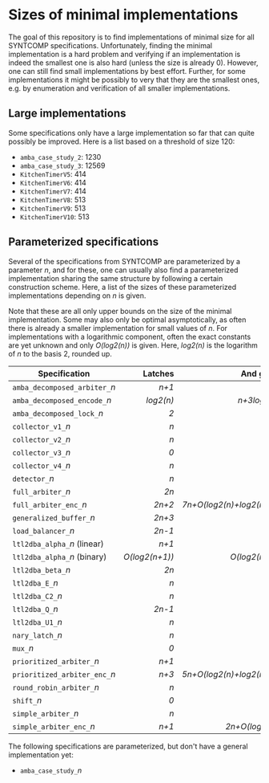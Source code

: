 # Sizes of minimal implementations

The goal of this repository is to find implementations of minimal size for all
SYNTCOMP specifications. Unfortunately, finding the minimal implementation is a
hard problem and verifying if an implementation is indeed the smallest one is
also hard (unless the size is already 0). However, one can still find small
implementations by best effort. Further, for some implementations it might be
possibly to very that they are the smallest ones, e.g. by enumeration and
verification of all smaller implementations.

## Large implementations

Some specifications only have a large implementation so far that can quite
possibly be improved. Here is a list based on a threshold of size 120:

- `amba_case_study_2`: 1230
- `amba_case_study_3`: 12569
- `KitchenTimerV5`: 414
- `KitchenTimerV6`: 414
- `KitchenTimerV7`: 414
- `KitchenTimerV8`: 513
- `KitchenTimerV9`: 513
- `KitchenTimerV10`: 513

## Parameterized specifications

Several of the specifications from SYNTCOMP are parameterized by a parameter *n*,
and for these, one can usually also find a parameterized implementation sharing
the same structure by following a certain construction scheme. Here, a list
of the sizes of these parameterized implementations depending on *n* is given.

Note that these are all only upper bounds on the size of the minimal
implementation. Some may also only be optimal asymptotically, as often there
is already a smaller implementation for small values of *n*. For
implementations with a logarithmic component, often the exact constants are yet
unknown and only *O(log2(n))* is given. Here, *log2(n)* is the logarithm of *n*
to the basis 2, rounded up.

Specification | Latches | And gates
--- | ---: | ---:
`amba_decomposed_arbiter_`*n* | *n+1* | *6n+6*
`amba_decomposed_encode_`*n* | *log2(n)* | *n+3log2(n)*
`amba_decomposed_lock_`*n* | *2* | *2n+2*
`collector_v1_`*n* | *n* | *3n-1*
`collector_v2_`*n* | *n* | *3n*
`collector_v3_`*n* | *0* | *0*
`collector_v4_`*n* | *n* | *3n*
`detector_`*n* | *n* | *3n*
`full_arbiter_`*n* | *2n* | *3n*
`full_arbiter_enc_`*n* | *2n+2* | *7n+O(log2(n)+log2(n+1))*
`generalized_buffer_`*n* | *2n+3* | *4n+2*
`load_balancer_`*n* | *2n-1* | *5n-5*
`ltl2dba_alpha_`*n* (linear) | *n+1* | *n+2*
`ltl2dba_alpha_`*n* (binary) | *O(log2(n+1))* | *O(log2(n+1))*
`ltl2dba_beta_`*n* | *2n* | *4n-1*
`ltl2dba_E_`*n* | *n* | *2n-1*
`ltl2dba_C2_`*n* | *n* | *3n*
`ltl2dba_Q_`*n* | *2n-1* | *4n-3*
`ltl2dba_U1_`*n* | *n* | *3n-2*
`nary_latch_`*n* | *n* | *3n*
`mux_`*n* | *0* | *0*
`prioritized_arbiter_`*n* | *n+1* | *3n*
`prioritized_arbiter_enc_`*n* | *n+3* | *5n+O(log2(n)+log2(n+1))*
`round_robin_arbiter_`*n* | *n* | *0*
`shift_`*n* | *0* | *0*
`simple_arbiter_`*n* | *n* | *0*
`simple_arbiter_enc_`*n* | *n+1* | *2n+O(log2(n))*

The following specifications are parameterized, but don't have a general
implementation yet:

- `amba_case_study_`*n*

